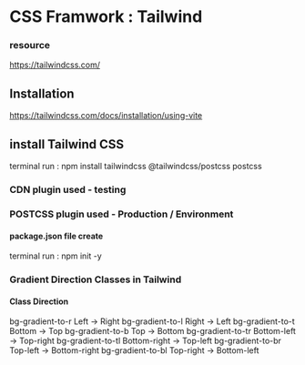 # CSS Framwork : Tailwind

### resource 
https://tailwindcss.com/

## Installation 
https://tailwindcss.com/docs/installation/using-vite

## install Tailwind CSS 
terminal run : npm install tailwindcss @tailwindcss/postcss postcss

### CDN plugin used - testing 
### POSTCSS plugin used - Production / Environment

#### package.json file create
terminal run : npm init -y

### Gradient Direction Classes in Tailwind
#### Class	Direction
bg-gradient-to-r	Left → Right
bg-gradient-to-l	Right → Left
bg-gradient-to-t	Bottom → Top
bg-gradient-to-b	Top → Bottom
bg-gradient-to-tr	Bottom-left → Top-right
bg-gradient-to-tl	Bottom-right → Top-left
bg-gradient-to-br	Top-left → Bottom-right
bg-gradient-to-bl	Top-right → Bottom-left




